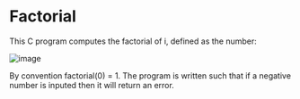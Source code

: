 # Factorial

This C program computes the factorial of i, defined as the number:

![image](https://user-images.githubusercontent.com/70550648/109084825-5dd3f300-76bd-11eb-8f8b-96b0ee7332c4.png)

By convention factorial(0) = 1. The program is written such that if a negative number is inputed then it will return an error. 
